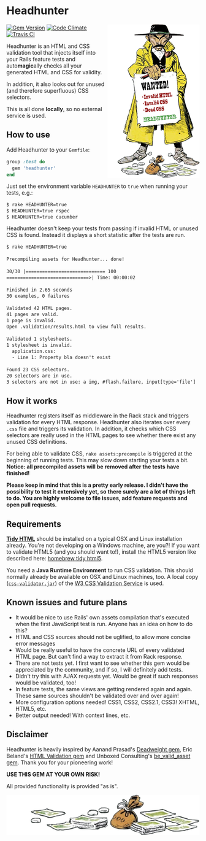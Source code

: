 # Headhunter

<img src="docs/headhunter.png" alt="The headhunter character from Lucky Luke" align="right" />

[![Gem Version](https://badge.fury.io/rb/headhunter.png)](http://badge.fury.io/rb/headhunter)
[![Code Climate](https://codeclimate.com/github/jmuheim/headhunter.png)](https://codeclimate.com/github/jmuheim/headhunter)
[![Travis CI](https://api.travis-ci.org/jmuheim/headhunter.png)](https://travis-ci.org/jmuheim/headhunter)

Headhunter is an HTML and CSS validation tool that injects itself into your Rails feature tests and auto**magic**ally checks all your generated HTML and CSS for validity.

In addition, it also looks out for unused (and therefore superfluous) CSS selectors.

This is all done **locally**, so no external service is used.

## How to use

Add Headhunter to your `Gemfile`:

```ruby
group :test do
  gem 'headhunter'
end
```

Just set the environment variable `HEADHUNTER` to `true` when running your tests, e.g.:

```
$ rake HEADHUNTER=true
$ HEADHUNTER=true rspec
$ HEADHUNTER=true cucumber
```

Headhunter doesn't keep your tests from passing if invalid HTML or unused CSS is found. Instead it displays a short statistic after the tests are run.

    $ rake HEADHUNTER=true

    Precompiling assets for Headhunter... done!

    30/30 |============================= 100 ==============================>| Time: 00:00:02

    Finished in 2.65 seconds
    30 examples, 0 failures

    Validated 42 HTML pages.
    41 pages are valid.
    1 page is invalid.
    Open .validation/results.html to view full results.

    Validated 1 stylesheets.
    1 stylesheet is invalid.
      application.css:
      - Line 1: Property bla doesn't exist

    Found 23 CSS selectors.
    20 selectors are in use.
    3 selectors are not in use: a img, #flash.failure, input[type='file']

## How it works

Headhunter registers itself as middleware in the Rack stack and triggers validation for every HTML response. Headhunter also iterates over every `.css` file and triggers its validation. In addition, it checks which CSS selectors are really used in the HTML pages to see whether there exist any unused CSS definitions.

For being able to validate CSS, `rake assets:precompile` is triggered at the beginning of running tests. This may slow down starting your tests a bit. **Notice: all precompiled assets will be removed after the tests have finished!**

**Please keep in mind that this is a pretty early release. I didn't have the possibility to test it extensively yet, so there surely are a lot of things left to do. You are highly welcome to file issues, add feature requests and open pull requests.**

## Requirements

**[Tidy HTML](http://tidy.sourceforge.net/)** should be installed on a typical OSX and Linux installation already. You're not developing on a Windows machine, are you?! If you want to validate HTML5 (and you should want to!), install the HTML5 version like described here: [homebrew tidy html5](http://techblog.willshouse.com/2013/10/21/homebrew-tidy-html5/).

You need a **Java Runtime Environment** to run CSS validation. This should normally already be available on OSX and Linux machines, too. A local copy ([`css-validator.jar`](http://jigsaw.w3.org/css-validator/DOWNLOAD.html)) of the [W3 CSS Validation Service](http://jigsaw.w3.org/css-validator/) is used.

## Known issues and future plans

- It would be nice to use Rails' own assets compilation that's executed when the first JavaScript test is run. Anyone has an idea on how to do this?
- HTML and CSS sources should not be uglified, to allow more concise error messages
- Would be really useful to have the concrete URL of every validated HTML page. But can't find a way to extract it from Rack response.
- There are not tests yet. I first want to see whether this gem would be appreciated by the community, and if so, I will definitely add tests.
- Didn't try this with AJAX requests yet. Would be great if such responses would be validated, too!
- In feature tests, the same views are getting rendered again and again. These same sources shouldn't be validated over and over again!
- More configuration options needed! CSS1, CSS2, CSS2.1, CSS3! XHTML, HTML5, etc.
- Better output needed! With context lines, etc.

## Disclaimer

Headhunter is heavily inspired by Aanand Prasad's [Deadweight gem](https://github.com/aanand/deadweight), Eric Beland's [HTML Validation gem](https://github.com/ericbeland/html_validation) and Unboxed Consulting's [be\_valid\_asset gem](https://github.com/unboxed/be_valid_asset). Thank you for your pioneering work!

**USE THIS GEM AT YOUR OWN RISK!**

All provided functionality is provided "as is".

<img src="docs/money.png" alt="" align="left" />

